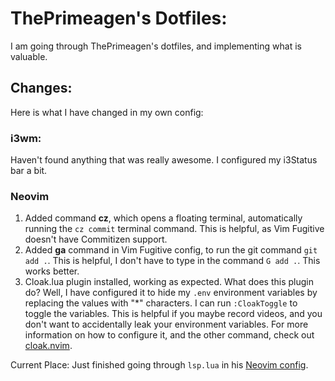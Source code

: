 # ThePrimeagen's Dotfiles:
I am going through ThePrimeagen's dotfiles, and implementing what is valuable. 

## Changes:
Here is what I have changed in my own config:

### i3wm:
Haven't found anything that was really awesome. I configured my i3Status bar a bit.

### Neovim 
1. Added command **<leader>cz**, which opens a floating terminal, automatically running the `cz commit` terminal command. This is helpful, as Vim Fugitive doesn't have Commitizen support.
2. Added **<leader>ga** command in Vim Fugitive config, to run the git command `git add .`. This is helpful, I don't have to type in the command `G add .`. This works better.
3. Cloak.lua plugin installed, working as expected. What does this plugin do? Well, I have configured it to hide my `.env` environment variables by replacing the values with "*" characters. I can run `:CloakToggle` to toggle the variables. This is helpful if you maybe record videos, and you don't want to accidentally leak your environment variables. For more information on how to configure it, and the other command, check out <a href="https://github.com/laytan/cloak.nvim" target="_blank">cloak.nvim</a>.

Current Place: Just finished going through `lsp.lua` in his <a href="https://github.com/ThePrimeagen/init.lua" target="_blank">Neovim config</a>.
